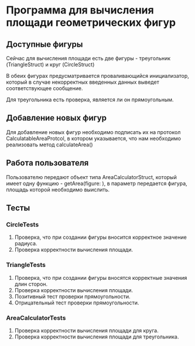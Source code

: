 # Программа для вычисления площади геометрических фигур

## Доступные фигуры
Сейчас для вычисления площади есть две фигуры - треугольник (TriangleStruct) и круг (CircleStruct)

В обеих фигурах предусматривается проваливающийся инициализатор, который в случае некорректных введенных данных выведет соответствующее сообщение.

Для треугольника есть проверка, является ли он прямоугольным.


## Добавление новых фигур
Для добавление новых фигур необходимо подписать их на протокол CalculatableAreaProtcol, в котором указывается, что нам необходимо реализовать метод calculateArea()

## Работа пользователя
Пользователю передают объект типа AreaCalculatorStruct, который имеет одну функцию - getArea(figure: ), в параметр передается фигура, площадь которой необходимо выислить.

## Тесты

### CircleTests
1. Проверка, что при создании фигуры вносится корректное значение радиуса.
2. Проверка корректности вычисления площади.

### TriangleTests
1. Проверка, что при создании фигуры вносятся корректные значения длин сторон.
2. Проверка корректности вычисления площади.
3. Позитивный тест проверки прямоугольности.
4. Отрицательный тест проверки прямоугольности.

### AreaCalculatorTests
1. Проверка корректности вычисления площади для круга.
2. Проверка корректности вычисления площади для треугольника.
